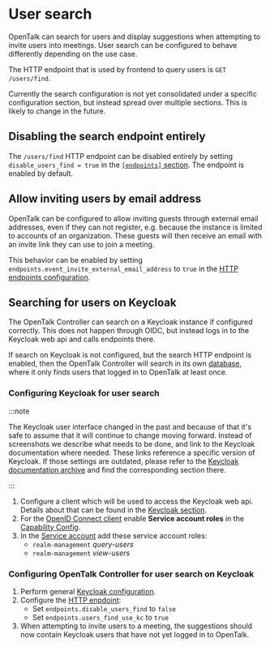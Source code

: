 # User search

OpenTalk can search for users and display suggestions when attempting to
invite users into meetings. User search can be configured to behave differently
depending on the use case.

The HTTP endpoint that is used by frontend to query users is `GET /users/find`.

Currently the search configuration is not yet consolidated under a specific
configuration section, but instead spread over multiple sections. This is likely
to change in the future.

## Disabling the search endpoint entirely

The `/users/find` HTTP endpoint can be disabled entirely by setting
`disable_users_find = true` in the [`[endpoints]` section](endpoints.md).
The endpoint is enabled by default.

## Allow inviting users by email address

OpenTalk can be configured to allow inviting guests through external email
addresses, even if they can not register, e.g. because the instance is limited
to accounts of an organization. These guests will then receive an email with an
invite link they can use to join a meeting.

This behavior can be enabled by setting
`endpoints.event_invite_external_email_address` to `true` in the
[HTTP endpoints configuration](endpoints.md).

## Searching for users on Keycloak

The OpenTalk Controller can search on a Keycloak instance if configured
correctly. This does not happen through OIDC, but instead logs in to the
Keycloak web api and calls endpoints there.

If search on Keycloak is not configured, but the search HTTP endpoint is
enabled, then the OpenTalk Controller will search in its own
[database](database.md), where it only finds users that logged in to OpenTalk at
least once.

### Configuring Keycloak for user search

:::note

The Keycloak user interface changed in the past and because of that it's safe to assume
that it will continue to change moving forward. Instead of screenshots we describe what needs to be
done, and link to the Keycloak documentation where needed. These links
reference a specific version of Keycloak. If those settings are outdated, please refer to the
[Keycloak documentation archive](https://www.keycloak.org/documentation-archive.html)
and find the corresponding section there.

:::

1. Configure a client which will be used to access the Keycloak web api. Details
   about that can be found in the [Keycloak section](keycloak.md).
2. For the [OpenID Connect client](https://www.keycloak.org/docs/25.0.0/server_admin/index.html#proc-creating-oidc-client_server_administration_guide)
   enable **Service account roles** in the [Capability Config](https://www.keycloak.org/docs/25.0.0/server_admin/index.html#capability-config).
3. In the [Service account](https://www.keycloak.org/docs/25.0.0/server_admin/index.html#_service_accounts)
   add these service account roles:
   - `realm-management` *query-users*
   - `realm-management` *view-users*

### Configuring OpenTalk Controller for user search on Keycloak

1. Perform general [Keycloak configuration](keycloak.md#configuration).
2. Configure the [HTTP enpdoint](endpoints.md):
   - Set `endpoints.disable_users_find` to `false`
   - Set `endpoints.users_find_use_kc` to `true`
3. When attempting to invite users to a meeting, the suggestions should now
   contain Keycloak users that have not yet logged in to OpenTalk.
